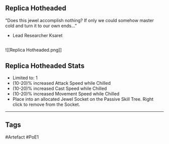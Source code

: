 ## Replica Hotheaded
"Does this jewel accomplish nothing? If only we could somehow
master cold and turn it to our own ends..."
- Lead Researcher Ksaret
##
![[Replica Hotheaded.png]]
## Replica Hotheaded Stats
- Limited to: 1
- (10-20)% increased Attack Speed while Chilled
- (10-20)% increased Cast Speed while Chilled
- (10-20)% increased Movement Speed while Chilled
- Place into an allocated Jewel Socket on the Passive Skill Tree. Right click to remove from the Socket.


---
## Tags
#Artefact
#PoE1